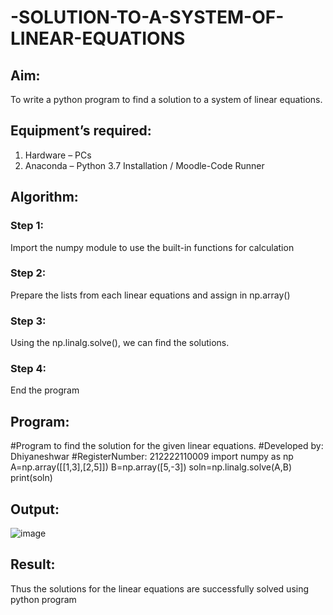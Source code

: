 # -SOLUTION-TO-A-SYSTEM-OF-LINEAR-EQUATIONS
## Aim:
To write a python program to find a solution to a system of linear equations.
## Equipment’s required:
1. 	Hardware – PCs
2. 	Anaconda – Python 3.7 Installation / Moodle-Code Runner
## Algorithm:
### Step 1: 
Import the numpy module to use the built-in functions for calculation
### Step 2: 
Prepare the lists from each linear equations and assign in np.array()
### Step 3: 
Using the np.linalg.solve(), we can find the solutions.
### Step 4: 
End the program
## Program:
#Program to find the solution for the given linear equations.
#Developed by: Dhiyaneshwar
#RegisterNumber: 212222110009
import numpy as np
A=np.array([[1,3],[2,5]])
B=np.array([5,-3])
soln=np.linalg.solve(A,B)
print(soln)


## Output:
![image](https://github.com/Dhiyanesh24/-SOLUTION-TO-A-SYSTEM-OF-LINEAR-EQUATIONS/assets/118362288/cce83a4b-6573-42d8-a5fb-83005b0cfb83)

## Result: 
Thus the solutions for the linear equations are successfully solved using python program

